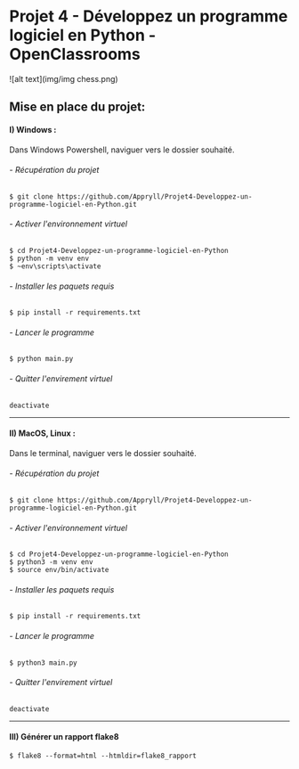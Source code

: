 # Projet 4 - Développez un programme logiciel en Python - OpenClassrooms
![alt text](img/img chess.png)
## Mise en place du projet:

#### I) Windows :
Dans Windows Powershell, naviguer vers le dossier souhaité.

###### - Récupération du projet

    $ git clone https://github.com/Appryll/Projet4-Developpez-un-programme-logiciel-en-Python.git

###### - Activer l'environnement virtuel
    $ cd Projet4-Developpez-un-programme-logiciel-en-Python 
    $ python -m venv env 
    $ ~env\scripts\activate
    
###### - Installer les paquets requis
    $ pip install -r requirements.txt

###### - Lancer le programme
    $ python main.py

###### - Quitter l'envirement virtuel
    deactivate

-----
#### II) MacOS, Linux :
Dans le terminal, naviguer vers le dossier souhaité.

###### - Récupération du projet

    $ git clone https://github.com/Appryll/Projet4-Developpez-un-programme-logiciel-en-Python.git

###### - Activer l'environnement virtuel
    $ cd Projet4-Developpez-un-programme-logiciel-en-Python 
    $ python3 -m venv env 
    $ source env/bin/activate
    
###### - Installer les paquets requis
    $ pip install -r requirements.txt

###### - Lancer le programme
    $ python3 main.py

###### - Quitter l'envirement virtuel
    deactivate

------

#### III) Générer un rapport flake8

    $ flake8 --format=html --htmldir=flake8_rapport
